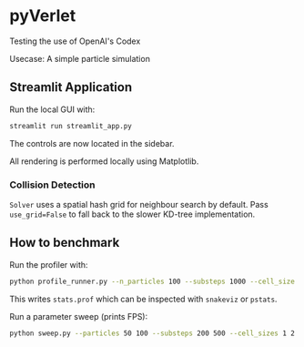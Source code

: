 # pyVerlet
Testing the use of OpenAI's Codex

Usecase: A simple particle simulation 

## Streamlit Application

Run the local GUI with:

```bash
streamlit run streamlit_app.py
```
The controls are now located in the sidebar.

All rendering is performed locally using Matplotlib.

### Collision Detection

`Solver` uses a spatial hash grid for neighbour search by default. Pass
`use_grid=False` to fall back to the slower KD-tree implementation.


## How to benchmark

Run the profiler with:

```bash
python profile_runner.py --n_particles 100 --substeps 1000 --cell_size 2
```

This writes `stats.prof` which can be inspected with `snakeviz` or `pstats`.

Run a parameter sweep (prints FPS):

```bash
python sweep.py --particles 50 100 --substeps 200 500 --cell_sizes 1 2
```

